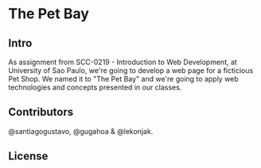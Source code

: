 The Pet Bay
=============================

## Intro

As assignment from SCC-0219 - Introduction to Web Development, at University of Sao Paulo, we're going to develop a web page for a ficticious Pet Shop. We named it to "The Pet Bay" and we're going to apply web technologies and concepts presented in our classes.

## Contributors

@santiagogustavo, @gugahoa & @lekonjak.

## License

